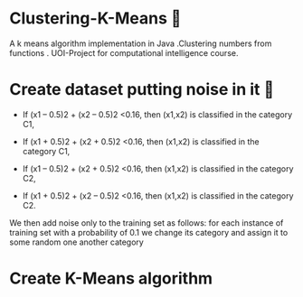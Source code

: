 # Clustering-K-Means :page_facing_up:
A k means algorithm implementation in Java .Clustering numbers from functions .
UOI-Project for computational intelligence course.

# Create dataset putting noise in it :file_folder:

- If (x1 – 0.5)2 + (x2 – 0.5)2 <0.16, then (x1,x2) is classified in the category C1,

- If (x1 + 0.5)2 + (x2 + 0.5)2 <0.16, then (x1,x2) is classified in the category C1,

- If (x1 – 0.5)2 + (x2 + 0.5)2 <0.16, then (x1,x2) is classified in the category C2,

- If (x1 + 0.5)2 + (x2 – 0.5)2 <0.16, then (x1,x2) is classified in the category C2.

We then add noise only to the training set as follows: for each instance of
training set with a probability of 0.1 we change its category and assign it to some random one
another category



# Create K-Means algorithm 

